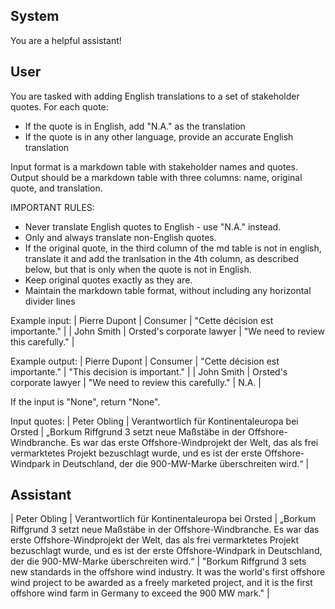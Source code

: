 ## System

You are a helpful assistant!

## User


You are tasked with adding English translations to a set of stakeholder quotes. For each quote:
- If the quote is in English, add "N.A." as the translation
- If the quote is in any other language, provide an accurate English translation

Input format is a markdown table with stakeholder names and quotes.
Output should be a markdown table with three columns: name, original quote, and translation.

IMPORTANT RULES:
- Never translate English quotes to English - use "N.A." instead.
- Only and always translate non-English quotes.
- If the original quote, in the third column of the md table is not in english, translate it and add the tranlsation in the 4th column, as described below, but that is only when the quote is not in English.
- Keep original quotes exactly as they are.
- Maintain the markdown table format, without including any horizontal divider lines

Example input:
| Pierre Dupont | Consumer | "Cette décision est importante." |
| John Smith | Orsted's corporate lawyer | "We need to review this carefully." |

Example output:
| Pierre Dupont | Consumer | "Cette décision est importante." | "This decision is important." |
| John Smith | Orsted's corporate lawyer | "We need to review this carefully." | N.A. |

If the input is "None", return "None".

Input quotes:
| Peter Obling | Verantwortlich für Kontinentaleuropa bei Orsted | „Borkum Riffgrund 3 setzt neue Maßstäbe in der Offshore-Windbranche. Es war das erste Offshore-Windprojekt der Welt, das als frei vermarktetes Projekt bezuschlagt wurde, und es ist der erste Offshore-Windpark in Deutschland, der die 900-MW-Marke überschreiten wird.“ |
        

## Assistant

| Peter Obling | Verantwortlich für Kontinentaleuropa bei Orsted | „Borkum Riffgrund 3 setzt neue Maßstäbe in der Offshore-Windbranche. Es war das erste Offshore-Windprojekt der Welt, das als frei vermarktetes Projekt bezuschlagt wurde, und es ist der erste Offshore-Windpark in Deutschland, der die 900-MW-Marke überschreiten wird.“ | "Borkum Riffgrund 3 sets new standards in the offshore wind industry. It was the world's first offshore wind project to be awarded as a freely marketed project, and it is the first offshore wind farm in Germany to exceed the 900 MW mark." |

